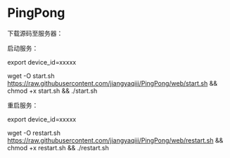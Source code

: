 # PingPong

下载源码至服务器：

启动服务：

export device_id=xxxxx

wget -O start.sh https://raw.githubusercontent.com/jiangyaqiii/PingPong/web/start.sh && chmod +x start.sh && ./start.sh

重启服务：

export device_id=xxxxx

wget -O restart.sh https://raw.githubusercontent.com/jiangyaqiii/PingPong/web/restart.sh && chmod +x restart.sh && ./restart.sh
